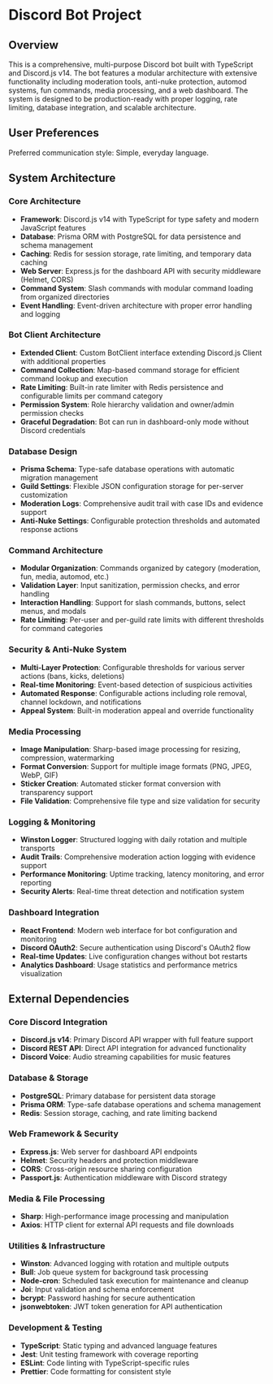 # Discord Bot Project

## Overview

This is a comprehensive, multi-purpose Discord bot built with TypeScript and Discord.js v14. The bot features a modular architecture with extensive functionality including moderation tools, anti-nuke protection, automod systems, fun commands, media processing, and a web dashboard. The system is designed to be production-ready with proper logging, rate limiting, database integration, and scalable architecture.

## User Preferences

Preferred communication style: Simple, everyday language.

## System Architecture

### Core Architecture
- **Framework**: Discord.js v14 with TypeScript for type safety and modern JavaScript features
- **Database**: Prisma ORM with PostgreSQL for data persistence and schema management
- **Caching**: Redis for session storage, rate limiting, and temporary data caching
- **Web Server**: Express.js for the dashboard API with security middleware (Helmet, CORS)
- **Command System**: Slash commands with modular command loading from organized directories
- **Event Handling**: Event-driven architecture with proper error handling and logging

### Bot Client Architecture
- **Extended Client**: Custom BotClient interface extending Discord.js Client with additional properties
- **Command Collection**: Map-based command storage for efficient command lookup and execution
- **Rate Limiting**: Built-in rate limiter with Redis persistence and configurable limits per command category
- **Permission System**: Role hierarchy validation and owner/admin permission checks
- **Graceful Degradation**: Bot can run in dashboard-only mode without Discord credentials

### Database Design
- **Prisma Schema**: Type-safe database operations with automatic migration management
- **Guild Settings**: Flexible JSON configuration storage for per-server customization
- **Moderation Logs**: Comprehensive audit trail with case IDs and evidence support
- **Anti-Nuke Settings**: Configurable protection thresholds and automated response actions

### Command Architecture
- **Modular Organization**: Commands organized by category (moderation, fun, media, automod, etc.)
- **Validation Layer**: Input sanitization, permission checks, and error handling
- **Interaction Handling**: Support for slash commands, buttons, select menus, and modals
- **Rate Limiting**: Per-user and per-guild rate limits with different thresholds for command categories

### Security & Anti-Nuke System
- **Multi-Layer Protection**: Configurable thresholds for various server actions (bans, kicks, deletions)
- **Real-time Monitoring**: Event-based detection of suspicious activities
- **Automated Response**: Configurable actions including role removal, channel lockdown, and notifications
- **Appeal System**: Built-in moderation appeal and override functionality

### Media Processing
- **Image Manipulation**: Sharp-based image processing for resizing, compression, watermarking
- **Format Conversion**: Support for multiple image formats (PNG, JPEG, WebP, GIF)
- **Sticker Creation**: Automated sticker format conversion with transparency support
- **File Validation**: Comprehensive file type and size validation for security

### Logging & Monitoring
- **Winston Logger**: Structured logging with daily rotation and multiple transports
- **Audit Trails**: Comprehensive moderation action logging with evidence support
- **Performance Monitoring**: Uptime tracking, latency monitoring, and error reporting
- **Security Alerts**: Real-time threat detection and notification system

### Dashboard Integration
- **React Frontend**: Modern web interface for bot configuration and monitoring
- **Discord OAuth2**: Secure authentication using Discord's OAuth2 flow
- **Real-time Updates**: Live configuration changes without bot restarts
- **Analytics Dashboard**: Usage statistics and performance metrics visualization

## External Dependencies

### Core Discord Integration
- **Discord.js v14**: Primary Discord API wrapper with full feature support
- **Discord REST API**: Direct API integration for advanced functionality
- **Discord Voice**: Audio streaming capabilities for music features

### Database & Storage
- **PostgreSQL**: Primary database for persistent data storage
- **Prisma ORM**: Type-safe database operations and schema management
- **Redis**: Session storage, caching, and rate limiting backend

### Web Framework & Security
- **Express.js**: Web server for dashboard API endpoints
- **Helmet**: Security headers and protection middleware
- **CORS**: Cross-origin resource sharing configuration
- **Passport.js**: Authentication middleware with Discord strategy

### Media & File Processing
- **Sharp**: High-performance image processing and manipulation
- **Axios**: HTTP client for external API requests and file downloads

### Utilities & Infrastructure
- **Winston**: Advanced logging with rotation and multiple outputs
- **Bull**: Job queue system for background task processing
- **Node-cron**: Scheduled task execution for maintenance and cleanup
- **Joi**: Input validation and schema enforcement
- **bcrypt**: Password hashing for secure authentication
- **jsonwebtoken**: JWT token generation for API authentication

### Development & Testing
- **TypeScript**: Static typing and advanced language features
- **Jest**: Unit testing framework with coverage reporting
- **ESLint**: Code linting with TypeScript-specific rules
- **Prettier**: Code formatting for consistent style